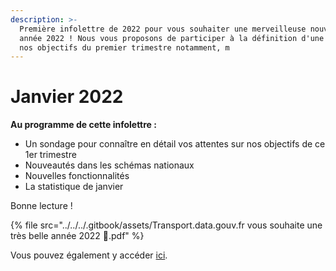 ```yaml
---
description: >-
  Première infolettre de 2022 pour vous souhaiter une merveilleuse nouvelle
  année 2022 ! Nous vous proposons de participer à la définition d'une partie de
  nos objectifs du premier trimestre notamment, m
---
```


# Janvier 2022

**Au programme de cette infolettre :**

* Un sondage pour connaître en détail vos attentes sur nos objectifs de ce 1er trimestre
* Nouveautés dans les schémas nationaux
* Nouvelles fonctionnalités
* La statistique de janvier

Bonne lecture !

{% file src="../../../.gitbook/assets/Transport.data.gouv.fr vous souhaite une très belle année 2022 🚀.pdf" %}



Vous pouvez également y accéder [ici](https://mailchi.mp/c3c82770c8e3/des-nouvelles-de-transportdatagouvfr-info-lettre-avril-6001369).
